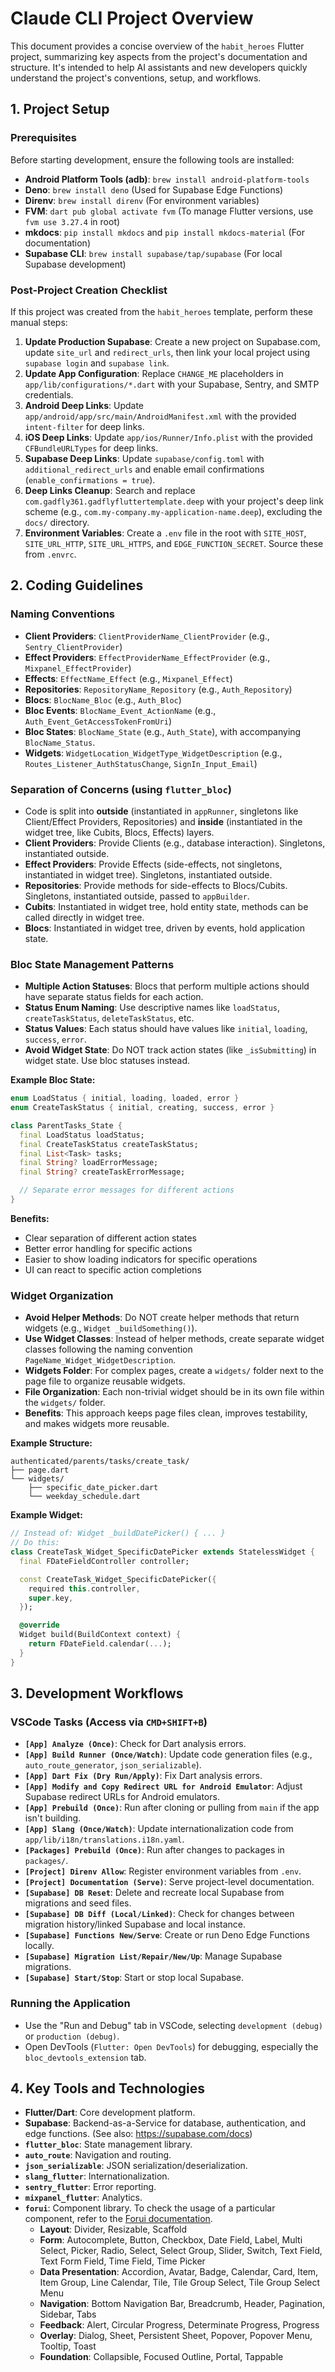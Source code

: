 # Claude CLI Project Overview

This document provides a concise overview of the `habit_heroes` Flutter project, summarizing key aspects from the project's documentation and structure. It's intended to help AI assistants and new developers quickly understand the project's conventions, setup, and workflows.

## 1. Project Setup

### Prerequisites
Before starting development, ensure the following tools are installed:
-   **Android Platform Tools (adb)**: `brew install android-platform-tools`
-   **Deno**: `brew install deno` (Used for Supabase Edge Functions)
-   **Direnv**: `brew install direnv` (For environment variables)
-   **FVM**: `dart pub global activate fvm` (To manage Flutter versions, use `fvm use 3.27.4` in root)
-   **mkdocs**: `pip install mkdocs` and `pip install mkdocs-material` (For documentation)
-   **Supabase CLI**: `brew install supabase/tap/supabase` (For local Supabase development)

### Post-Project Creation Checklist
If this project was created from the `habit_heroes` template, perform these manual steps:
1.  **Update Production Supabase**: Create a new project on Supabase.com, update `site_url` and `redirect_urls`, then link your local project using `supabase login` and `supabase link`.
2.  **Update App Configuration**: Replace `CHANGE_ME` placeholders in `app/lib/configurations/*.dart` with your Supabase, Sentry, and SMTP credentials.
3.  **Android Deep Links**: Update `app/android/app/src/main/AndroidManifest.xml` with the provided `intent-filter` for deep links.
4.  **iOS Deep Links**: Update `app/ios/Runner/Info.plist` with the provided `CFBundleURLTypes` for deep links.
5.  **Supabase Deep Links**: Update `supabase/config.toml` with `additional_redirect_urls` and enable email confirmations (`enable_confirmations = true`).
6.  **Deep Links Cleanup**: Search and replace `com.gadfly361.gadflyfluttertemplate.deep` with your project's deep link scheme (e.g., `com.my-company.my-application-name.deep`), excluding the `docs/` directory.
7.  **Environment Variables**: Create a `.env` file in the root with `SITE_HOST`, `SITE_URL_HTTP`, `SITE_URL_HTTPS`, and `EDGE_FUNCTION_SECRET`. Source these from `.envrc`.

## 2. Coding Guidelines

### Naming Conventions
-   **Client Providers**: `ClientProviderName_ClientProvider` (e.g., `Sentry_ClientProvider`)
-   **Effect Providers**: `EffectProviderName_EffectProvider` (e.g., `Mixpanel_EffectProvider`)
-   **Effects**: `EffectName_Effect` (e.g., `Mixpanel_Effect`)
-   **Repositories**: `RepositoryName_Repository` (e.g., `Auth_Repository`)
-   **Blocs**: `BlocName_Bloc` (e.g., `Auth_Bloc`)
-   **Bloc Events**: `BlocName_Event_ActionName` (e.g., `Auth_Event_GetAccessTokenFromUri`)
-   **Bloc States**: `BlocName_State` (e.g., `Auth_State`), with accompanying `BlocName_Status`.
-   **Widgets**: `WidgetLocation_WidgetType_WidgetDescription` (e.g., `Routes_Listener_AuthStatusChange`, `SignIn_Input_Email`)

### Separation of Concerns (using `flutter_bloc`)
-   Code is split into **outside** (instantiated in `appRunner`, singletons like Client/Effect Providers, Repositories) and **inside** (instantiated in the widget tree, like Cubits, Blocs, Effects) layers.
-   **Client Providers**: Provide Clients (e.g., database interaction). Singletons, instantiated outside.
-   **Effect Providers**: Provide Effects (side-effects, not singletons, instantiated in widget tree). Singletons, instantiated outside.
-   **Repositories**: Provide methods for side-effects to Blocs/Cubits. Singletons, instantiated outside, passed to `appBuilder`.
-   **Cubits**: Instantiated in widget tree, hold entity state, methods can be called directly in widget tree.
-   **Blocs**: Instantiated in widget tree, driven by events, hold application state.

### Bloc State Management Patterns
-   **Multiple Action Statuses**: Blocs that perform multiple actions should have separate status fields for each action.
-   **Status Enum Naming**: Use descriptive names like `loadStatus`, `createTaskStatus`, `deleteTaskStatus`, etc.
-   **Status Values**: Each status should have values like `initial`, `loading`, `success`, `error`.
-   **Avoid Widget State**: Do NOT track action states (like `_isSubmitting`) in widget state. Use bloc statuses instead.

**Example Bloc State:**
```dart
enum LoadStatus { initial, loading, loaded, error }
enum CreateTaskStatus { initial, creating, success, error }

class ParentTasks_State {
  final LoadStatus loadStatus;
  final CreateTaskStatus createTaskStatus;
  final List<Task> tasks;
  final String? loadErrorMessage;
  final String? createTaskErrorMessage;

  // Separate error messages for different actions
}
```

**Benefits:**
- Clear separation of different action states
- Better error handling for specific actions
- Easier to show loading indicators for specific operations
- UI can react to specific action completions

### Widget Organization
-   **Avoid Helper Methods**: Do NOT create helper methods that return widgets (e.g., `Widget _buildSomething()`).
-   **Use Widget Classes**: Instead of helper methods, create separate widget classes following the naming convention `PageName_Widget_WidgetDescription`.
-   **Widgets Folder**: For complex pages, create a `widgets/` folder next to the page file to organize reusable widgets.
-   **File Organization**: Each non-trivial widget should be in its own file within the `widgets/` folder.
-   **Benefits**: This approach keeps page files clean, improves testability, and makes widgets more reusable.

**Example Structure:**
```
authenticated/parents/tasks/create_task/
├── page.dart
└── widgets/
    ├── specific_date_picker.dart
    └── weekday_schedule.dart
```

**Example Widget:**
```dart
// Instead of: Widget _buildDatePicker() { ... }
// Do this:
class CreateTask_Widget_SpecificDatePicker extends StatelessWidget {
  final FDateFieldController controller;

  const CreateTask_Widget_SpecificDatePicker({
    required this.controller,
    super.key,
  });

  @override
  Widget build(BuildContext context) {
    return FDateField.calendar(...);
  }
}
```

## 3. Development Workflows

### VSCode Tasks (Access via `CMD+SHIFT+B`)
-   **`[App] Analyze (Once)`**: Check for Dart analysis errors.
-   **`[App] Build Runner (Once/Watch)`**: Update code generation files (e.g., `auto_route_generator`, `json_serializable`).
-   **`[App] Dart Fix (Dry Run/Apply)`**: Fix Dart analysis errors.
-   **`[App] Modify and Copy Redirect URL for Android Emulator`**: Adjust Supabase redirect URLs for Android emulators.
-   **`[App] Prebuild (Once)`**: Run after cloning or pulling from `main` if the app isn't building.
-   **`[App] Slang (Once/Watch)`**: Update internationalization code from `app/lib/i18n/translations.i18n.yaml`.
-   **`[Packages] Prebuild (Once)`**: Run after changes to packages in `packages/`.
-   **`[Project] Direnv Allow`**: Register environment variables from `.env`.
-   **`[Project] Documentation (Serve)`**: Serve project-level documentation.
-   **`[Supabase] DB Reset`**: Delete and recreate local Supabase from migrations and seed files.
-   **`[Supabase] DB Diff (Local/Linked)`**: Check for changes between migration history/linked Supabase and local instance.
-   **`[Supabase] Functions New/Serve`**: Create or run Deno Edge Functions locally.
-   **`[Supabase] Migration List/Repair/New/Up`**: Manage Supabase migrations.
-   **`[Supabase] Start/Stop`**: Start or stop local Supabase.

### Running the Application
-   Use the "Run and Debug" tab in VSCode, selecting `development (debug)` or `production (debug)`.
-   Open DevTools (`Flutter: Open DevTools`) for debugging, especially the `bloc_devtools_extension` tab.

## 4. Key Tools and Technologies
-   **Flutter/Dart**: Core development platform.
-   **Supabase**: Backend-as-a-Service for database, authentication, and edge functions. (See also: https://supabase.com/docs)
-   **`flutter_bloc`**: State management library.
-   **`auto_route`**: Navigation and routing.
-   **`json_serializable`**: JSON serialization/deserialization.
-   **`slang_flutter`**: Internationalization.
-   **`sentry_flutter`**: Error reporting.
-   **`mixpanel_flutter`**: Analytics.
-   **`forui`**: Component library. To check the usage of a particular component, refer to the [Forui documentation](https://forui.dev/docs).
    *   **Layout**: Divider, Resizable, Scaffold
    *   **Form**: Autocomplete, Button, Checkbox, Date Field, Label, Multi Select, Picker, Radio, Select, Select Group, Slider, Switch, Text Field, Text Form Field, Time Field, Time Picker
    *   **Data Presentation**: Accordion, Avatar, Badge, Calendar, Card, Item, Item Group, Line Calendar, Tile, Tile Group Select, Tile Group Select Menu
    *   **Navigation**: Bottom Navigation Bar, Breadcrumb, Header, Pagination, Sidebar, Tabs
    *   **Feedback**: Alert, Circular Progress, Determinate Progress, Progress
    *   **Overlay**: Dialog, Sheet, Persistent Sheet, Popover, Popover Menu, Tooltip, Toast
    *   **Foundation**: Collapsible, Focused Outline, Portal, Tappable
